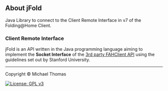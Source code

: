 <!--
  #%L
  This file is part of jFold.
  %%
  Copyright (C) 2012 - 2024 Mike Thomas <mikepthomas@outlook.com>
  %%
  jFold is free software: you can redistribute it and/or modify
  it under the terms of the GNU General Public License as published by
  the Free Software Foundation, either version 3 of the License, or
  (at your option) any later version.
  %
  jFold is distributed in the hope that it will be useful,
  but WITHOUT ANY WARRANTY; without even the implied warranty of
  MERCHANTABILITY or FITNESS FOR A PARTICULAR PURPOSE.  See the
  GNU General Public License for more details.
  %
  You should have received a copy of the GNU General Public License
  along with jFold.  If not, see <http://www.gnu.org/licenses/>.
  #L%
  -->

## About jFold

Java Library to connect to the Client Remote Interface in v7 of the Folding@Home
Client.

### Client Remote Interface

jFold is an API written in the Java programming language aiming to implement the
**Socket Interface** of the
[3rd party FAHClient API](https://github.com/FoldingAtHome/fah-control/wiki/3rd-party-FAHClient-API)
using the guidelines set out by Stanford University.

_________________________________________________________________________________

Copyright &copy; Michael Thomas

[![License: GPL v3](https://img.shields.io/badge/License-GPL%20v3-blue.svg)](https://www.gnu.org/licenses/gpl-3.0)
